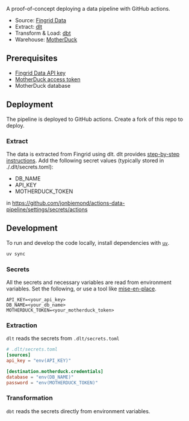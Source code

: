 A proof-of-concept deploying a data pipeline with GitHub actions.

* Source: [Fingrid Data](https://data.fingrid.fi/en)
* Extract: [dlt](https://dlthub.com/)
* Transform & Load: [dbt](https://www.getdbt.com/)
* Warehouse: [MotherDuck](https://www.getdbt.com/)

## Prerequisites

* [Fingrid Data API key](https://data.fingrid.fi/en/instructions)
* [MotherDuck access token](https://motherduck.com/docs/key-tasks/authenticating-and-connecting-to-motherduck/authenticating-to-motherduck/#authentication-using-an-access-token)
* MotherDuck database

## Deployment

The pipeline is deployed to GitHub actions.
Create a fork of this repo to deploy.

### Extract

The data is extracted from Fingrid using dlt.
dlt provides [step-by-step instructions](https://dlthub.com/docs/walkthroughs/deploy-a-pipeline/deploy-with-github-actions).
Add the following secret values (typically stored in ./.dlt/secrets.toml):
- DB_NAME
- API_KEY
- MOTHERDUCK_TOKEN

in https://github.com/jonbiemond/actions-data-pipeline/settings/secrets/actions


## Development

To run and develop the code locally, install dependencies with [`uv`](https://docs.astral.sh/uv/).
```bash
uv sync
```

### Secrets

All the secrets and necessary variables are read from environment variables.
Set the following, or use a tool like [mise-en-place](https://mise.jdx.dev/).
```
API_KEY=<your_api_key>
DB_NAME=<your_db_name>
MOTHERDUCK_TOKEN=<your_motherduck_token>
```

### Extraction

`dlt` reads the secrets from `.dlt/secrets.toml`

```toml
# .dlt/secrets.toml
[sources]
api_key = "env(API_KEY)"

[destination.motherduck.credentials]
database = "env(DB_NAME)"
password = "env(MOTHERDUCK_TOKEN)"
```

### Transformation

`dbt` reads the secrets directly from environment variables.
